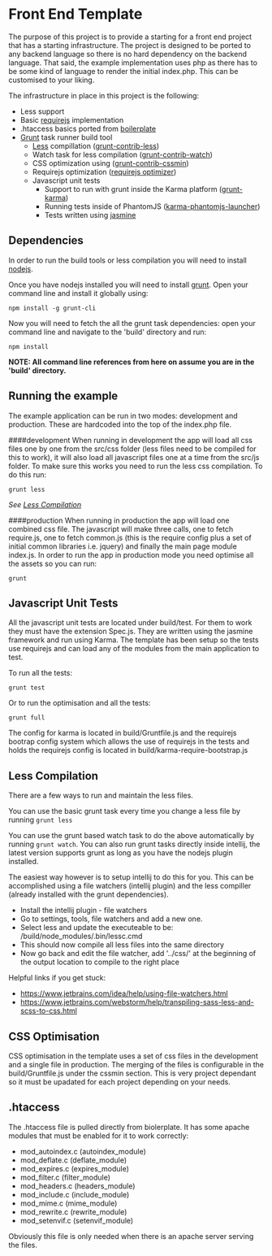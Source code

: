 # Front End Template

The purpose of this project is to provide a starting for a front end project that has a starting infrastructure.
The project is designed to be ported to any backend language so there is no hard dependency on the backend language.
That said, the example implementation uses php as there has to be some kind of language to render the initial index.php. This can be customised to your liking.

The infrastructure in place in this project is the following:

* Less support
* Basic [requirejs](http://requirejs.org/) implementation
* .htaccess basics ported from [boilerplate](https://github.com/h5bp/html5-boilerplate/blob/master/dist/.htaccess)
* [Grunt](http://gruntjs.com/) task runner build tool
    * [Less](http://lesscss.org/) compillation ([grunt-contrib-less](https://github.com/gruntjs/grunt-contrib-less))
    * Watch task for less compilation ([grunt-contrib-watch](https://github.com/gruntjs/grunt-contrib-watch))
    * CSS optimization using ([grunt-contrib-cssmin](https://github.com/gruntjs/grunt-contrib-cssmin))
    * Requirejs optimization ([requirejs optimizer](http://requirejs.org/docs/optimization.html))
    * Javascript unit tests
        * Support to run with grunt inside the Karma platform ([grunt-karma](https://github.com/karma-runner/grunt-karma))
        * Running tests inside of PhantomJS ([karma-phantomjs-launcher](https://github.com/karma-runner/karma-phantomjs-launcher))
        * Tests written using [jasmine](http://jasmine.github.io/2.3/introduction.html)

## Dependencies
In order to run the build tools or less compilation you will need to install [nodejs](https://nodejs.org/).

Once you have nodejs installed you will need to install [grunt](http://gruntjs.com/).
Open your command line and install it globally using:

```
npm install -g grunt-cli
```

Now you will need to fetch the all the grunt task dependencies: open your command line and navigate to the 'build' directory and run:

```
npm install
```

**NOTE: All command line references from here on assume you are in the 'build' directory.**

## Running the example
The example application can be run in two modes: development and production. These are hardcoded into the top of the index.php file.

####development
When running in development the app will load all css files one by one from the src/css folder (less files need to be compiled for this to work),
it will also load all javascript files one at a time from the src/js folder.
To make sure this works you need to run the less css compilation. To do this run:

```
grunt less
```

*See [Less Compilation](#lessCompilation)*

####production
When running in production the app will load one combined css file. The javascript will make three calls, one to fetch require.js, one to fetch common.js 
(this is the require config plus a set of initial common libraries i.e. jquery) and finally the main page module index.js.
In order to run the app in production mode you need optimise all the assets so you can run:

```
grunt
```

## Javascript Unit Tests
All the javascript unit tests are located under build/test. For them to work they must have the extension Spec.js. They are written using the jasmine framework and run using Karma.
The template has been setup so the tests use requirejs and can load any of the modules from the main application to test.

To run all the tests:

```
grunt test
```

Or to run the optimisation and all the tests:

```
grunt full
```

The config for karma is located in build/Gruntfile.js and the requirejs bootrap config system which allows the use of requirejs in the tests and holds the requirejs config is located in build/karma-require-bootstrap.js


## <a name="lessCompilation"></a>Less Compilation
There are a few ways to run and maintain the less files.

You can use the basic grunt task every time you change a less file by running ``` grunt less ```

You can use the grunt based watch task to do the above automatically by running ``` grunt watch ```. You can also run grunt tasks directly inside intellij, the latest version supports grunt as long as you have the nodejs plugin installed.

The easiest way however is to setup intellij to do this for you. This can be accomplished using a file watchers (intellij plugin) and the less compiller (already installed with the grunt dependencies).

* Install the intellij plugin - file watchers
* Go to settings, tools, file watchers and add a new one.
* Select less and update the executeable to be: <FrontEndTemplate>/build/node_modules/.bin/lessc.cmd
* This should now compile all less files into the same directory
* Now go back and edit the file watcher, add '../css/' at the beginning of the output location to compile to the right place

Helpful links if you get stuck:

* https://www.jetbrains.com/idea/help/using-file-watchers.html
* https://www.jetbrains.com/webstorm/help/transpiling-sass-less-and-scss-to-css.html


## CSS Optimisation
CSS optimisation in the template uses a set of css files in the development and a single file in production. 
The merging of the files is configurable in the build/Gruntfile.js under the cssmin section. 
This is very project dependant so it must be upadated for each project depending on your needs.

## .htaccess
The .htaccess file is pulled directly from biolerplate. It has some apache modules that must be enabled for it to work correctly:

* mod_autoindex.c (autoindex_module)
* mod_deflate.c (deflate_module)
* mod_expires.c (expires_module)
* mod_filter.c (filter_module)
* mod_headers.c (headers_module)
* mod_include.c (include_module)
* mod_mime.c (mime_module)
* mod_rewrite.c (rewrite_module)
* mod_setenvif.c (setenvif_module)

Obviously this file is only needed when there is an apache server serving the files.
